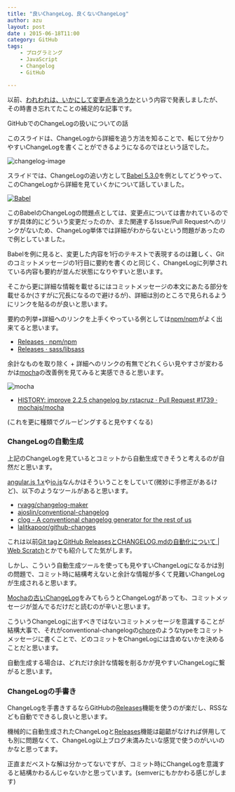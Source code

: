 ```yaml
---
title: "良いChangeLog、良くないChangeLog"
author: azu
layout: post
date : 2015-06-18T11:00
category: GitHub
tags:
    - プログラミング
    - JavaScript
    - Changelog
    - GitHub

---
```


以前、[われわれは、いかにして変更点を追うか](https://azu.github.io//slide/cto/changelog.html "われわれは、いかにして変更点を追うか")という内容で発表しましたが、
その時書き忘れてたことの補足的な記事です。

GitHubでのChangeLogの扱いについての話

このスライドは、ChangeLogから詳細を追う方法を知ることで、転じて分かりやすいChangeLogを書くことができるようになるのではという話でした。

![changelog-image](https://azu.github.io/slide/cto/flow.png)

スライドでは、ChangeLogの追い方として[Babel 5.3.0](https://github.com/babel/babel/blob/master/CHANGELOG.md#530 "5.3.0")を例としてどうやって、このChangeLogから詳細を見ていくかについて話していました。

[![Babel](https://azu.github.io/slide/cto/img/babel5.3.0-full.jpg)](https://github.com/babel/babel/blob/master/CHANGELOG.md#530)

このBabelのChangeLogの問題点としては、変更点については書かれているのですが具体的にどういう変更だったのか、また関連するIssue/Pull Requestへのリンクがないため、ChangeLog単体では詳細がわからないという問題があったので例としていました。

Babelを例に見ると、変更した内容を1行のテキストで表現するのは難しく、Gitのコミットメッセージの1行目に要約を書くのと同じく、ChangeLogに列挙されている内容も要約が並んだ状態になりやすいと思います。

そこから更に詳細な情報を載せるにはコミットメッセージの本文にあたる部分を載せるか(さすがに冗長になるので避けるが)、詳細は別のところで見られるようにリンクを貼るのが良いと思います。

要約の列挙+詳細へのリンクを上手くやっている例としては[npm/npm](https://github.com/npm/npm "npm/npm")がよく出来てると思います。

- [Releases · npm/npm](https://github.com/npm/npm/releases "Releases · npm/npm")
- [Releases · sass/libsass](https://github.com/sass/libsass/releases "Releases · sass/libsass")


余計なものを取り除く + 詳細へのリンクの有無でどれくらい見やすさが変わるかは[mocha](https://github.com/mochajs/mocha/blob/master/HISTORY.md "mocha/HISTORY.md at master · mochajs/mocha")の改善例を見てみると実感できると思います。

![mocha](https://monosnap.com/image/zuE5fEpsDB2fzA8P1dsPQu4HZxfdtZ.png)

- [HISTORY: improve 2.2.5 changelog by rstacruz · Pull Request #1739 · mochajs/mocha](https://github.com/mochajs/mocha/pull/1739/files?short_path=88dc747 "HISTORY: improve 2.2.5 changelog by rstacruz · Pull Request #1739 · mochajs/mocha")

(これを更に種類でグルーピングすると見やすくなる)

### ChangeLogの自動生成

上記のChangeLogを見ているとコミットから自動生成できそうと考えるのが自然だと思います。

[angular.js 1.x](https://github.com/angular/angular.js/blob/master/CHANGELOG.md "angular.js/CHANGELOG.md at master · angular/angular.js")や[io.js](https://github.com/nodejs/io.js/blob/master/CHANGELOG.md "io.js")なんかはそういうことをしていて(微妙に手修正があるけど)、以下のようなツールがあると思います。

- [rvagg/changelog-maker](https://github.com/rvagg/changelog-maker)
- [ajoslin/conventional-changelog](https://github.com/ajoslin/conventional-changelog)
- [clog - A conventional changelog generator for the rest of us](http://blog.thoughtram.io/announcements/tools/2014/09/18/announcing-clog-a-conventional-changelog-generator-for-the-rest-of-us.html)
- [lalitkapoor/github-changes](https://github.com/lalitkapoor/github-changes)

これは以前[Git tagとGitHub ReleasesとCHANGELOG.mdの自動化について | Web Scratch](https://efcl.info/2014/07/20/git-tag-to-release-github/ "Git tagとGitHub ReleasesとCHANGELOG.mdの自動化について | Web Scratch")とかでも紹介してた気がします。

しかし、こういう自動生成ツールを使っても見やすいChangeLogになるかは別の問題で、コミット時に結構考えないと余計な情報が多くて見難いChangeLogが生成されると思います。

[Mochaの古いChangeLog](https://github.com/mochajs/mocha/blob/master/HISTORY.md#220--2015-03-06)をみてもらうとChangeLogがあっても、コミットメッセージが並んでるだけだと読むのが辛いと思います。

こういうChangeLogに出すべきではないコミットメッセージを意識することが結構大事で、それがconventional-changelogの[chore](https://github.com/ajoslin/conventional-changelog/blob/master/conventions/angular.md "chore")のようなtypeをコミットメッセージに書くことで、どのコミットをChangeLogには含めないかを決めることだと思います。


自動生成する場合は、どれだけ余計な情報を削るかが見やすいChangeLogに繋がると思います。

### ChangeLogの手書き

ChangeLogを手書きするならGitHubの[Releases](https://help.github.com/articles/creating-releases/ "Releases")機能を使うのが楽だし、RSSなども自動でできるし良いと思います。

機械的に自動生成されたChangeLogと[Releases](https://help.github.com/articles/creating-releases/ "Releases")機能は齟齬がなければ併用しても別に問題なくて、ChangeLog以上ブログ未満みたいな感覚で使うのがいいのかなと思ってます。

正直まだベストな解は分かってないですが、コミット時にChangeLogを意識すると結構かわるんじゃないかと思っています。(semverにもかかわる感じがします)
